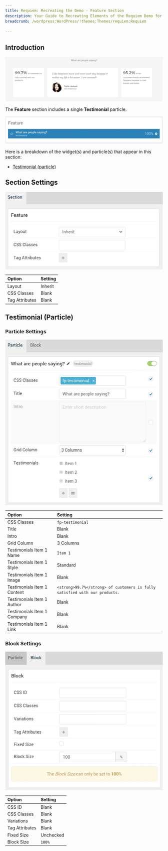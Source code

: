 ```yaml
---
title: Requiem: Recreating the Demo - Feature Section
description: Your Guide to Recreating Elements of the Requiem Demo for WordPress
breadcrumb: /wordpress:WordPress/!themes:Themes/requiem:Requiem

---
```


## Introduction

![](assets/demo_7.jpeg)

The **Feature** section includes a single **Testimonial** particle.

![](assets/home_feature.jpeg)

Here is a breakdown of the widget(s) and particle(s) that appear in this section:

* [Testimonial (particle)](#testimonial-(particle))

## Section Settings

![](assets/demo_feature_settings.jpeg)

| Option         | Setting |
| :-----         | :-----  |
| Layout         | Inherit |
| CSS Classes    | Blank   |
| Tag Attributes | Blank   |

## Testimonial (Particle)

### Particle Settings

![Demo Feature](assets/demo_feature_1.jpeg)

| Option                      | Setting                                                                     |
| :-----                      | :-----                                                                      |
| CSS Classes                 | `fp-testimonial`                                                            |
| Title                       | Blank                                                                       |
| Intro                       | Blank                                                                       |
| Grid Column                 | 3 Columns                                                                   |
| Testimonials Item 1 Name    | `Item 1`                                                                    |
| Testimonials Item 1 Style   | Standard                                                                    |
| Testimonials Item 1 Image   | Blank                                                                       |
| Testimonials Item 1 Content | `<strong>99.7%</strong> of customers is fully satisfied with our products.` |
| Testimonials Item 1 Author  | Blank                                                                       |
| Testimonials Item 1 Company | Blank                                                                       |
| Testimonials Item 1 Link    | Blank                                                                       |

### Block Settings

![Demo Feature](assets/demo_feature_2.jpeg)

| Option         | Setting   |
| :-----         | :-----    |
| CSS ID         | Blank     |
| CSS Classes    | Blank     |
| Variations     | Blank     |
| Tag Attributes | Blank     |
| Fixed Size     | Unchecked |
| Block Size     | `100%`    |

